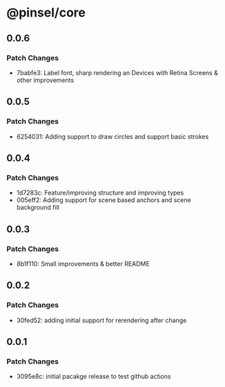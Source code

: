 # @pinsel/core

## 0.0.6

### Patch Changes

- 7babfe3: Label font, sharp rendering an Devices with Retina Screens & other improvements

## 0.0.5

### Patch Changes

- 6254031: Adding support to draw circles and support basic strokes

## 0.0.4

### Patch Changes

- 1d7283c: Feature/improving structure and improving types
- 005eff2: Adding support for scene based anchors and scene background fill

## 0.0.3

### Patch Changes

- 8b1f110: Small improvements & better README

## 0.0.2

### Patch Changes

- 30fed52: adding initial support for rerendering after change

## 0.0.1

### Patch Changes

- 3095e8c: initial pacakge release to test github actions
